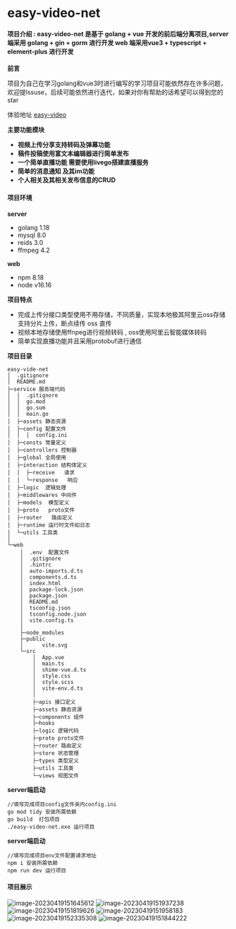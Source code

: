 # easy-video-net

#### **项目介绍** : easy-video-net 是基于 golang + vue 开发的前后端分离项目,server端采用 golang + gin + gorm 进行开发 web 端采用vue3 + typescript + element-plus 进行开发

**前言**  

项目为自己在学习golang和vue3时进行编写的学习项目可能依然存在许多问题，欢迎提lssuse，后续可能依然进行迭代，如果对你有帮助的话希望可以得到您的star

体验地址 [easy-video](http://easy-video.top/)

**主要功能模块**  

- **视频上传分享支持转码及弹幕功能**
- **稿件投稿使用富文本编辑器进行简单发布**
- **一个简单直播功能 需要使用livego搭建直播服务**
- **简单的消息通知 及其im功能**
- **个人相关及其相关发布信息的CRUD**

 
#### 项目环境 

**server**

-  golang  1.18
-  mysql  8.0
-  reids  3.0
-  ffmpeg  4.2

**web**

-  npm 8.18
-  node v16.16

**项目特点**

- 完成上传分接口类型使用不用存储，不同质量，实现本地极其阿里云oss存储 支持分片上传，断点续传 oss 直传
- 视频本地存储使用ffnpeg进行视频转码 , oss使用阿里云智能媒体转码
- 简单实现直播功能并且采用protobuf进行通信

**项目目录**

```
easy-vide-net
│  .gitignore 
│  README.md  
├─service 服务端代码
│  │  .gitignore
│  │  go.mod
│  │  go.sum
│  │  main.go   
│  ├─assets 静态资源
│  ├─config 配置文件
│  │  │  config.ini
│  ├─consts 常量定义
│  ├─controllers 控制器
│  ├─global 全局使用
│  ├─interaction 结构体定义
│  │  ├─receive   请求  
│  │  └─response   响应
│  ├─logic  逻辑处理
│  ├─middlewares 中间件
│  ├─models  模型定义
│  ├─proto   proto文件
│  ├─router   路由定义
│  ├─runtime 运行时文件如日志
│  └─utils 工具类
│              
└─web
    │  .env  配置文件
    │  .gitignore
    │  .hintrc
    │  auto-imports.d.ts
    │  components.d.ts
    │  index.html
    │  package-lock.json
    │  package.json
    │  README.md
    │  tsconfig.json
    │  tsconfig.node.json
    │  vite.config.ts
    │  
    ├─node_modules
    ├─public
    │      vite.svg  
    └─src
        │  App.vue 
        │  main.ts
        │  shime-vue.d.ts
        │  style.css
        │  style.scss
        │  vite-env.d.ts
        │   
        ├─apis 接口定义
        ├─assets 静态资源
        ├─components 组件
        ├─hooks 
        ├─logic 逻辑代码
        ├─proto proto文件
        ├─router 路由定义
        ├─store 状态管理
        ├─types 类型定义
        ├─utils 工具类
        └─views 视图文件
```

**server端启动**

```
//填写完成项目config文件夹内config.ini
go mod tidy 安装所需依赖
go build  打包项目
./easy-video-net.exe 运行项目
```

**server端启动**

```
//填写完成项目env文件配置请求地址
npm i 安装所需依赖
npm run dev 运行项目
```

#### **项目展示**

![image-20230419151645612](https://user-images.githubusercontent.com/64412088/233002215-359b2337-6224-4318-811c-b2195f3cef4a.png)
![image-20230419151937238](https://user-images.githubusercontent.com/64412088/233002263-ff599b43-00c7-4d9a-8caf-2797500b1787.png)
![image-20230419151819626](https://user-images.githubusercontent.com/64412088/233002291-0ff90253-5e13-4240-9d89-43fff9e455b5.png)
![image-20230419151958183](https://user-images.githubusercontent.com/64412088/233002317-6bb54307-b696-48a7-9f73-4a24bdd65261.png)
![image-20230419152335308](https://user-images.githubusercontent.com/64412088/233002344-96b837f1-8174-4d21-9bb7-5d1ea4fad625.png)
![image-20230419151844222](https://user-images.githubusercontent.com/64412088/233002384-374e5375-dad6-4516-9a45-2466ad63d1bb.png)
